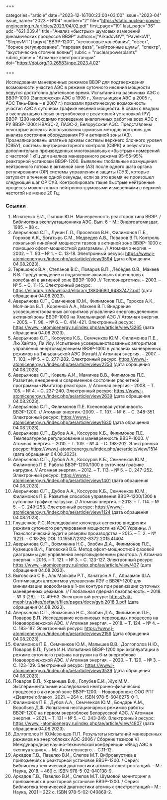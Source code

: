 +++

categories="article"
date="2023-12-16T00:23:00+03:00"
issue="2023-04"
issue_name="2023 - №04"
number="2"
file="https://static.nuclear-power-engineering.ru/articles/2023/04/02.pdf"
first_page="19"
last_page="36"
udc="621.039.4"
title="Анализ «быстрых» шумовых измерений динамических процессов ВВЭР"
authors=["ArkadovGV", "PavelkoVI", "SlepovMT"]
tags=["ВВЭР-1200", "ксеноновые колебания", "офсет", "борное регулирование", "паровая фаза", "нейтронные шумы", "спектр", "акустические стоячие волны"]
rubric = "nuclearpowerplants"
rubric_name = "Атомные электростанции"
doi="https://doi.org/10.26583/npe.2023.4.02"

+++

Исследования маневренных режимов ВВЭР для подтверждения возможности участия АЭС в режиме суточного несения мощности ведутся достаточно длительное время. Испытания на различных АЭС с ВВЭР-1000 (Запорожская АЭС в 1998 г., Хмельницкая АЭС в 2005 г., АЭС Тянь-Вань – в 2007 г.) показали практическую возможность участия АЭС в суточном графике несения мощности. В связи с вводом в эксплуатацию новых энергоблоков с реакторной установкой (РУ) ВВЭР-1200 необходимо проведение аналогичных работ на всех АЭС с РУ ВВЭР-1200: НВАЭС-2, ЛАЭС-2, Белорусская АЭС. Представлены некоторые аспекты использования шумовых методов контроля для анализа состояния оборудования РУ и активной зоны (АЗ). Проанализированы штатные архивы системы верхнего блочного уровня (СВБУ), системы внутриреакторного контроля (СВРК) и результаты дополнительно произведенных многоканальных «быстрых» измерений с частотой 1 кГц для анализа маневренного режима 95–55–95% реакторной установки ВВЭР-1200. Выявлены глобальные возмущения нейтронного потока в активной зоне (АЗ) после одного шага органа регулирования (ОР) системы управления и защиты (СУЗ), которые затухают в течение одной секунды, если за это время не произошел следующий шаг ОР СУЗ. Контролировать такие быстрые нейтронные процессы можно только нейтронно-шумовыми измерениями с верхней частотой не менее 20 Гц.

### Ссылки

1. Игнатенко Е.И., Пыткин Ю.Н. Маневренность реакторов типа ВВЭР. / Библиотека эксплуатационника АЭС. Вып. 6 – М.: Энергоатомиздат, 1985. – 88 с.
2. Аверьянова С.П., Лунин Г.Л., Проселков В.Н., Филимонов П.Е., Горохов А.К., Богатырь С.М., Медведев А.В., Поваров В.П. Контроль локальной линейной мощности твэлов в активной зоне ВВЭР- 1000 с помощью офсет-мощностной диаграммы. // Атомная энергия. – 2002. – Т. 93 – № 1. – С. 13-18. Электронный ресурс: https://www.j-atomicenergy.ru/index.php/ae/article/view/3594 (дата обращения 04.08.2023).
3. Терешонок В.А., Степанов В.С., Поваров В.П., Лебедев О.В., Макеев В.В. Предупреждение и подавление аксиальных ксеноновых колебаний в активной зоне ВВЭР-1000 .// Теплоэнергетика. – 2003. – № 5. – С. 11-15. Электронный ресурс: https://elibrary.ru/download/elibrary_18806680_94837472.pdf (дата обращения 04.08.2023).
4. Аверьянова С.П., Семченков Ю.М., Филимонов П.Е., Горохов А.К., Молчанов В.Л., Коренной А.А., Макеев В.П. Внедрение усовершенствованных алгоритмов управления энерговыделением активной зоны ВВЭР-1000 на Хмельницкой АЭС // Атомная энергия. – 2005. – Т. 98. – № 6. – С. 414-421. Электронный ресурс: https://www.j-atomicenergy.ru/index.php/ae/article/view/3265 (дата обращения 04.08.2023).
5. Аверьянова С.П., Косоуров К.Б., Семченков Ю.М., Филимонов П.Е., Лю Хайтао, Ли Йоу. Испытание усовершенствованных алгоритмов управления энерговыделением ВВЭР-1000 в условиях маневренных режимов на Тяньваньской АЭС (Китай) // Атомная энергия. – 2007. – Т. 103. – № 5. – С. 277-282. Электронный ресурс: https://www.j-atomicenergy.ru/index.php/ae/article/view/2250 (дата обращения 04.08.2023).
6. Аверьянова С.П., Ковель А.И., Мамичев В.В., Филимонов П.Е. Развитие, внедрение и современное состояние расчетной программы «Имитатор реактора». // Атомная энергия – 2008. – Т. 105. – № 4. – С. 237-240. Электронный ресурс: https://www.j-atomicenergy.ru/index.php/ae/article/view/2639 (дата обращения 04.08.2023).
7. Аверьянова С.П., Филимонов П.Е. Ксеноновая устойчивость ВВЭР-1200. // Атомная энергия.-2009. – Т. 107. – № 6. – С. 348-351. Электронный ресурс: https://www.j-atomicenergy.ru/index.php/ae/article/view/1630 (дата обращения 04.08.2023).
8. Аверьянова С.П., Дубов А.А., Косоуров К.Б., Филимонов П.Е. Температурное регулирование и маневренность ВВЭР-1000. // Атомная энергия. – 2010. – Т. 109. – № 4. – С. 198-202. Электронный ресурс: https://www.j-atomicenergy.ru/index.php/ae/article/view/1514 (дата обращения 04.08.2023).
9. Аверьянова С.П., Дубов А.А., Косоуров К.Б., Семченков Ю.М., Филимонов П.Е. Работа ВВЭР-1200/1300 в суточном графике нагрузки. // Атомная энергия. – 2012. – Т. 113. – № 5. – С. 247-252. Электронный ресурс: https://www.j-atomicenergy.ru/index.php/ae/article/view/1401 (дата обращения 04.08.2023).
10. Аверьянова С.П., Дубов А.А., Косоуров К.Б., Семченков Ю.М., Филимонов П.Е. Развитие способов управления ВВЭР-1200/1300 в суточном графике нагрузки. // Атомная энергия. – 2013. – Т. 114. – № 5. – С. 249-253. Электронный ресурс: https://www.j-atomicenergy.ru/index.php/ae/article/view/1124 (дата обращения 04.08.2023).
11. Глушенков Р.С. Исследование ключевых аспектов внедрения режима суточного регулирования мощности на АЭС Украины. // Технологический аудит и резервы производства – 2015. – Т. 2. – № 1(22). – С.18-26; DOI: 10.15587/2312-8372.2015.41404
12. Аверьянова С.П., Вохмянина Н.С., Злобин Д.А., Филимонов П.Е., Кузнецов В.И., Лаговский В.Б. Метод офсет-мощностной фазовой диаграммы для управления энерговыделением реактора. // Атомная энергия. – 2016. – Т. 121. – № 3. – С. 123-127. Электронный ресурс: https://www.j-atomicenergy.ru/index.php/ae/article/view/437 (дата обращения 04.08.2023).
13. Выговский С.Б., Аль Малкави Р.Т., Хачатрян А.Г., Абраамян Ш.А. Оптимизация алгоритмов управления ЯЭУ с ВВЭР-1200 для минимизации водообмена в 1-ом контуре при реализации суточных маневренных режимов. // Глобальная ядерная безопасность. – 2018. – № 3 (28). – С. 49-63. Электронный ресурс: https://viti-mephi.ru/sites/default/files/pages/docs/gyb.2018.3.pdf (дата обращения 04.08.2023).
14. Аверьянова С.П., Вохмянина Н.С., Злобин Д.А., Филимонов П.Е., Поваров В.П. Исследование ксеноновых переходных процессов на Нововоронежской АЭС. // Атомная энергия. – 2018. – Т. 124. – № 4. – С. 183-187. Электронный ресурс: https://www.j-atomicenergy.ru/index.php/ae/article/view/2156 (дата обращения 04.08.2023).
15. Филимонов П.Е., Семченков Ю.М., Малышев В.В., Долгополов Н.Ю., Поваров В.П., Гусев И.Н. Испытания ВВЭР-1200 при эксплуатации в режиме суточного графика нагрузки на 6-м энергоблоке Нововоронежской АЭС. // Атомная энергия. – 2020. – Т. 129. – № 3. – С. 123-129. Электронный ресурс: https://www.j-atomicenergy.ru/index.php/ae/article/view/3539 (дата обращения 04.08.2023).
16. Поваров В.П., Украинцев В.Ф., Голубев Е.И., Жук М.М. Экспериментальные исследования нейтронно-физических процессов в активной зоне ВВЭР-1200. – Нововоронеж: ООО РПГ «Девятое облако», 2021. – 264 с. ISBN 978-5-6046275-0-1.
17. Филимонов П.Е., Дубов А.А., Семченков Ю.М., Бондарь А.М., Воробьев Д.Ф. Испытания нестационарных режимов работы ВВЭР-1200 на первом энергоблоке Белорусской АЭС. // Атомная энергия. – 2021. – Т. 131 – № 5. – С. 243-249. Электронный ресурс: https://www.j-atomicenergy.ru/index.php/ae/article/view/4807 (дата обращения 04.08.2023).
18. Долгополов Н.Ю.Мезенцев П.П. Результаты испытаний маневренных режимов на энергоблоках АЭС-2006 / Сборник тезисов VI Международной научно-технической конференции «Ввод АЭС в эксплуатацию». – М.: Атомтехэнерго. – С.11-12.
19. Аркадов Г.В., Павелко В.И., Слепов М.Т. Виброакустика в приложениях к реакторной установке ВВЭР-1200. / Серия: Библиотека технической диагностики атомных электростанций. – М.: Наука, 2018. – 469 с. ISBN 978-5-02-040138-9.
20. Аркадов Г.В., Павелко В.И., Слепов М.Т. Шумовой мониторинг в приложениях к реакторной установке ВВЭР-1200. / Серия: Библиотека технической диагностики атомных электростанций – М.: Наука, 2021 – 222 с. ISBN 978-5-02-040869-2.